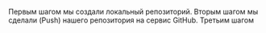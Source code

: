 Первым шагом мы создали локальный репозиторий.
Вторым шагом мы сделали (Push) нашего репозитория на сервис GitHub.
Третьим шагом 
